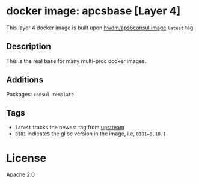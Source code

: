 # docker image: apcsbase [Layer 4]

This layer 4 docker image is built upon [hwdm/aps6consul image](https://hub.docker.com/r/hwdm/aps6consul/) `latest` tag

## Description
This is the real base for many multi-proc docker images.  

## Additions
Packages: `consul-template`

## Tags

* `latest` tracks the newest tag from [upstream](https://hub.docker.com/r/hwdm/aps6consul/)
* `0181` indicates the glibc version in the image, i.e, `0181=0.18.1`

# License
[Apache 2.0](https://www.tldrlegal.com/l/apache2)
